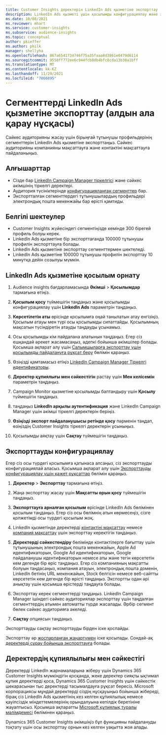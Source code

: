```yaml
---
title: Customer Insights деректерін LinkedIn Ads қызметіне экспорттау
description: LinkedIn Ads қызметі үшін қосылымды конфигурациялау және экспорттау жолы туралы ақпарат.
ms.date: 10/08/2021
ms.reviewer: mhart
ms.service: customer-insights
ms.subservice: audience-insights
ms.topic: conceptual
author: pkieffer
ms.author: philk
manager: shellyha
ms.openlocfilehash: 867a6541734746f75a35faaa8d3861e0479d6114
ms.sourcegitcommit: 9558ff772ee6c944fcb8db4bfc8cda13b38a1bff
ms.translationtype: MT
ms.contentlocale: kk-KZ
ms.lasthandoff: 11/29/2021
ms.locfileid: "7866895"
---
```

# <a name="export-segments-to-linkedin-ads-preview"></a>Сегменттерді LinkedIn Ads қызметіне экспорттау (алдын ала қарау нұсқасы)

Сәйкес аудиторияны жасау үшін бірыңғай тұтынушы профильдерінің сегменттерін LinkedIn Ads қызметіне экспорттаңыз. Сәйкес аудиторияны компанияны мақсаттауға және контактіні мақсаттауға пайдаланыңыз.

## <a name="prerequisites"></a>Алғышарттар

-   Сізде бар [LinkedIn Campaign Manager тіркелгісі](https://business.linkedin.com/marketing-solutions/ads) және сәйкес әкімшінің тіркелгі деректері.
-   Аудитория түсініктерінде [конфигурацияланған сегменттер](segments.md) бар.
-   Экспортталған сегменттердегі тұтынушылардың профильдері электрондық пошта мекенжайы бар өрісті қамтиды.

## <a name="known-limitations"></a>Белгілі шектеулер

- Customer Insights жүйесіндегі сегментіңізде кемінде 300 бірегей профиль болуы керек. 
- LinkedIn Ads қызметіне бір экспорттағанда 100000 тұтынушы профилін экспорттауға болады.
- LinkedIn Ads қызметіне экспорттау сегменттермен шектеледі.
- LinkedIn Ads қызметіне 100000 тұтынушы профилін экспорттау 10 минутқа дейін созылуы мүмкін. 

## <a name="set-up-the-connection-to-linkedin-ads"></a>LinkedIn Ads қызметіне қосылым орнату

1. Audience insights бағдарламасында **Әкімші** > **Қосылымдар** тармағына өтіңіз.

1. **Қосылым қосу** түймешігін таңдаңыз және қосылымды конфигурациялау үшін **LinkedIn Ads** параметрін таңдаңыз.

1. **Көрсетілетін аты** өрісінде қосылымға оңай танылатын атау енгізіңіз. Қосылым атауы мен түрі осы қосылымды сипаттайды. Қосылымның мақсатын түсіндіретін атауды таңдауды ұсынамыз.

1. Осы қосылымды кім пайдалана алатынын таңдаңыз. Егер сіз ешқандай әрекет жасамасаңыз, әдепкі бойынша әкімшілер болады. Қосымша ақпарат алу үшін [Салымшыларға экспорттау үшін қосылымды пайдалануға рұқсат беру](connections.md#allow-contributors-to-use-a-connection-for-exports) бөлімін қараңыз.

1. Өзіңізді қамтамасыз етіңіз [LinkedIn Campaign Manager Тіркелгі идентификаторы](https://www.linkedin.com/help/lms/answer/a424270).

1. **Деректер құпиялығы мен сәйкестігін** растау үшін **Мен келісемін** параметрін таңдаңыз.

1. Campaign Monitor қызметіне қосылымды баптандыру үшін **Қосылу** түймешігін таңдаңыз.

1. таңдаңыз **LinkedIn арқылы аутентификация** және LinkedIn Campaign Manager үшін әкімші тіркелгі деректерін беріңіз.

1. **Өзіңізді экспорт пайдаланушысы ретінде қосу** пәрменін таңдап, өзіңіздің Customer Insights тіркелгі деректерін ұсыныңыз.

1. Қосылымды аяқтау үшін **Сақтау** түймешігін таңдаңыз.

## <a name="configure-an-export"></a>Экспорттауды конфигурациялау

Егер сіз осы түрдегі қосылымға қатынаса алсаңыз, сіз экспорттауды конфигурациялай аласыз. Қосымша ақпарат алу үшін [Экспорттауды конфигурациялау үшін қажет рұқсаттар](export-destinations.md#set-up-a-new-export) бөлімін қараңыз.

1. **Деректер** > **Экспорттау** тармағына өтіңіз.

1. Жаңа экспорттау жасау үшін **Мақсатты орын қосу** түймешігін таңдаңыз.

1. **Экспорттауға арналған қосылым** өрісінде LinkedIn Ads бөлімінен қосылым таңдаңыз. Егер сіз осы бөлімнің атын көрмесеңіз, сізге қолжетімді осы түрдегі қосылым жоқ.

1. LinkedIn қызметінде деректерді [контактіні мақсаттау](https://business.linkedin.com/marketing-solutions/ad-targeting/contact-targeting) немесе [компания мақсаттау](https://business.linkedin.com/marketing-solutions/ad-targeting/account-targeting) үшін экспорттау керектігін таңдаңыз. 

1. **Деректерді сәйкестендіру** бөлімінде контактілерге бағыттау үшін тұтынушының электрондық пошта мекенжайын, Apple Ad идентификаторын, Google Ad идентификаторын, Google пайдаланушы идентификаторын немесе аты және тегін көрсететін кем дегенде бір өріс таңдаңыз. Егер сіз компанияның мақсатты болуын таңдасаңыз, компания атауын, электрондық пошта доменін, LinkedIn бетінің URL мекенжайын, Stock белгісін немесе веб-сайтты көрсететін кем дегенде бір өрісті таңдаңыз. Экспортты одан әрі анықтау үшін қосымша өрістерді таңдауға болады. 

1. Экспорттау керек сегменттерді таңдаңыз. LinkedIn Campaign Manager ішіндегі сәйкес аудиториялар экспорттау үшін таңдалған сегменттердің атымен автоматты түрде жасалады. Әрбір сегмент бөлек сәйкес аудиторияға әкеледі. 

1. **Сақтау** опциясын таңдаңыз.

Экспорттауды сақтау экспорттауды бірден іске қоспайды.

Экспорттау әр [жоспарланған жаңартумен](system.md#schedule-tab) іске қосылады. Сондай-ақ [деректерді сұрау бойынша экспорттауға](export-destinations.md#run-exports-on-demand) болады. 


## <a name="data-privacy-and-compliance"></a>Деректердің құпиялылығы мен сәйкестігі

Деректерді LinkedIn жарнамаларына жіберу үшін Dynamics 365 Customer Insights мүмкіндігін қосқанда, жеке деректер сияқты ықтимал құпия деректерді қоса, Dynamics 365 Customer Insights үшін сәйкестік шекарасынан тыс деректерді тасымалдауға рұқсат бересіз. Microsoft корпорациясы мұндай деректерді сіздің нұсқауыңыз бойынша жібереді, бірақ сіз LinkedIn Ads қызметінің кез келген құпиялылық немесе қауіпсіздік міндеттемелерінің орындалуына кепілдік беретініне жауаптысыз. Қосымша ақпаратты [Microsoft құпиялық туралы мәлімдемесі](https://go.microsoft.com/fwlink/?linkid=396732) бөлімінен қараңыз.

Dynamics 365 Customer Insights әкімшіңіз бұл функцияны пайдалануды тоқтату үшін осы экспорттау орнын кез келген уақытта жоя алады.
